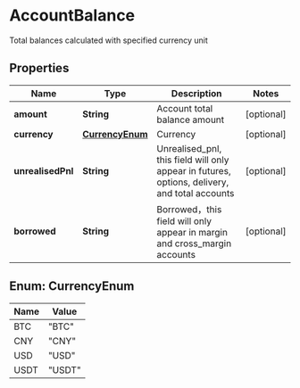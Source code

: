 

# AccountBalance

Total balances calculated with specified currency unit
## Properties

Name | Type | Description | Notes
------------ | ------------- | ------------- | -------------
**amount** | **String** | Account total balance amount |  [optional]
**currency** | [**CurrencyEnum**](#CurrencyEnum) | Currency |  [optional]
**unrealisedPnl** | **String** | Unrealised_pnl, this field will only appear in futures, options, delivery, and total accounts |  [optional]
**borrowed** | **String** | Borrowed，this field will only appear in margin and cross_margin accounts |  [optional]



## Enum: CurrencyEnum

Name | Value
---- | -----
BTC | &quot;BTC&quot;
CNY | &quot;CNY&quot;
USD | &quot;USD&quot;
USDT | &quot;USDT&quot;



